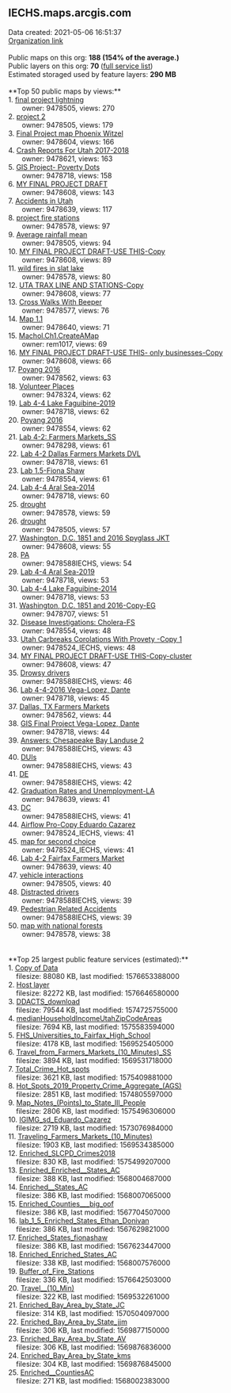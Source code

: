<h2>IECHS.maps.arcgis.com</h2> Data created: 2021-05-06 16:51:37 <br /><a target='new' href='https://IECHS.maps.arcgis.com'>Organization link</a><br /><br />Public maps on this org: <b>188 (154% of the average.)</b><br />Public layers on this org: <b>70 </b>(<a target='new' href='https://services.arcgis.com/ZlIaBGv5YkWiAzra/ArcGIS/rest/services'>full service list</a>)<br />Estimated storaged used by feature layers: <b>290 MB</b><br /><br />**Top 50 public maps by views:**<br />  1. <a target='new' href='https://www.arcgis.com/home/item.html?id=4e6af8eb1f7744e69c2a3c00092b0d47'>final project lightning</a> <br />  &nbsp;&nbsp;&nbsp;&nbsp; &nbsp;&nbsp;owner: 9478505, views: 270<br />  2. <a target='new' href='https://www.arcgis.com/home/item.html?id=3aa19712bd4a405cb6405ec23221b234'>project 2</a> <br />  &nbsp;&nbsp;&nbsp;&nbsp; &nbsp;&nbsp;owner: 9478505, views: 179<br />  3. <a target='new' href='https://www.arcgis.com/home/item.html?id=315484ecd3944ecb9a7dc6b33d6ee2fb'>Final Project map Phoenix Witzel</a> <br />  &nbsp;&nbsp;&nbsp;&nbsp; &nbsp;&nbsp;owner: 9478604, views: 166<br />  4. <a target='new' href='https://www.arcgis.com/home/item.html?id=5e1ecd76126347559f5dd7b4eca9d16f'>Crash Reports For Utah 2017-2018</a> <br />  &nbsp;&nbsp;&nbsp;&nbsp; &nbsp;&nbsp;owner: 9478621, views: 163<br />  5. <a target='new' href='https://www.arcgis.com/home/item.html?id=31b3a4798b424badac5c2f8bf043d98b'>GIS Project- Poverty Dots</a> <br />  &nbsp;&nbsp;&nbsp;&nbsp; &nbsp;&nbsp;owner: 9478718, views: 158<br />  6. <a target='new' href='https://www.arcgis.com/home/item.html?id=d3705772a6f7431fa0286c3d61bfd047'>MY FINAL PROJECT DRAFT</a> <br />  &nbsp;&nbsp;&nbsp;&nbsp; &nbsp;&nbsp;owner: 9478608, views: 143<br />  7. <a target='new' href='https://www.arcgis.com/home/item.html?id=b45441a7974b46539769daadac35779e'>Accidents in Utah </a> <br />  &nbsp;&nbsp;&nbsp;&nbsp; &nbsp;&nbsp;owner: 9478639, views: 117<br />  8. <a target='new' href='https://www.arcgis.com/home/item.html?id=2cf789292d7445aba58f7cd75307ad7a'>project fire stations</a> <br />  &nbsp;&nbsp;&nbsp;&nbsp; &nbsp;&nbsp;owner: 9478578, views: 97<br />  9. <a target='new' href='https://www.arcgis.com/home/item.html?id=10fd3366187e47ce85d1a4fd5b3f8ccb'>Average rainfall mean</a> <br />  &nbsp;&nbsp;&nbsp;&nbsp; &nbsp;&nbsp;owner: 9478505, views: 94<br />  10. <a target='new' href='https://www.arcgis.com/home/item.html?id=db99e8a9b25c4ca285d8e178293001f7'>MY FINAL PROJECT DRAFT-USE THIS-Copy</a> <br />  &nbsp;&nbsp;&nbsp;&nbsp; &nbsp;&nbsp;owner: 9478608, views: 89<br />  11. <a target='new' href='https://www.arcgis.com/home/item.html?id=a60ad93f5b754afebe0910313202db73'>wild fires in slat lake</a> <br />  &nbsp;&nbsp;&nbsp;&nbsp; &nbsp;&nbsp;owner: 9478578, views: 80<br />  12. <a target='new' href='https://www.arcgis.com/home/item.html?id=a23827fc4da6406fa54d0f98e322eb69'>UTA TRAX LINE AND STATIONS-Copy</a> <br />  &nbsp;&nbsp;&nbsp;&nbsp; &nbsp;&nbsp;owner: 9478608, views: 77<br />  13. <a target='new' href='https://www.arcgis.com/home/item.html?id=eb02b0ef45dc4aeaa6b0df516a725e63'>Cross Walks With Beeper</a> <br />  &nbsp;&nbsp;&nbsp;&nbsp; &nbsp;&nbsp;owner: 9478577, views: 76<br />  14. <a target='new' href='https://www.arcgis.com/home/item.html?id=35dd24bb9d2b4af9b4a4fa23f37bf41a'>Map 1.1</a> <br />  &nbsp;&nbsp;&nbsp;&nbsp; &nbsp;&nbsp;owner: 9478640, views: 71<br />  15. <a target='new' href='https://www.arcgis.com/home/item.html?id=90936d3f55be497b99f7ce6fa468ebf1'>Machol.Ch1.CreateAMap</a> <br />  &nbsp;&nbsp;&nbsp;&nbsp; &nbsp;&nbsp;owner: rem1017, views: 69<br />  16. <a target='new' href='https://www.arcgis.com/home/item.html?id=ac9d5ea9b70544aa8d98f8d81f8d9a91'>MY FINAL PROJECT DRAFT-USE THIS- only businesses-Copy</a> <br />  &nbsp;&nbsp;&nbsp;&nbsp; &nbsp;&nbsp;owner: 9478608, views: 66<br />  17. <a target='new' href='https://www.arcgis.com/home/item.html?id=2cdc438eeea44a5d99b5b6e9da611a13'>Poyang 2016</a> <br />  &nbsp;&nbsp;&nbsp;&nbsp; &nbsp;&nbsp;owner: 9478562, views: 63<br />  18. <a target='new' href='https://www.arcgis.com/home/item.html?id=546358bde31b402288e62474e6616589'>Volunteer Places</a> <br />  &nbsp;&nbsp;&nbsp;&nbsp; &nbsp;&nbsp;owner: 9478324, views: 62<br />  19. <a target='new' href='https://www.arcgis.com/home/item.html?id=ded0d491f21246ebb00b77cae649eda0'>Lab 4-4 Lake Faguibine-2019</a> <br />  &nbsp;&nbsp;&nbsp;&nbsp; &nbsp;&nbsp;owner: 9478718, views: 62<br />  20. <a target='new' href='https://www.arcgis.com/home/item.html?id=8ed1ee2587c44d0ea48aec4ff948a4c8'>Poyang 2016</a> <br />  &nbsp;&nbsp;&nbsp;&nbsp; &nbsp;&nbsp;owner: 9478554, views: 62<br />  21. <a target='new' href='https://www.arcgis.com/home/item.html?id=ec85206d78bf499f9e3648ff1279c137'>Lab 4-2: Farmers Markets_SS</a> <br />  &nbsp;&nbsp;&nbsp;&nbsp; &nbsp;&nbsp;owner: 9478298, views: 61<br />  22. <a target='new' href='https://www.arcgis.com/home/item.html?id=7f67b166f00c455f900323308bf886e1'>Lab 4-2 Dallas Farmers Markets DVL</a> <br />  &nbsp;&nbsp;&nbsp;&nbsp; &nbsp;&nbsp;owner: 9478718, views: 61<br />  23. <a target='new' href='https://www.arcgis.com/home/item.html?id=7258ca6b2c3b4173a369bb6e9f8b5b20'>Lab 1.5-Fiona Shaw</a> <br />  &nbsp;&nbsp;&nbsp;&nbsp; &nbsp;&nbsp;owner: 9478554, views: 61<br />  24. <a target='new' href='https://www.arcgis.com/home/item.html?id=2335c1e0d3b840fe88bf3ddd439e99f1'>Lab 4-4 Aral Sea-2014</a> <br />  &nbsp;&nbsp;&nbsp;&nbsp; &nbsp;&nbsp;owner: 9478718, views: 60<br />  25. <a target='new' href='https://www.arcgis.com/home/item.html?id=bee38f397f624d1fa5cd1de86a5de107'>drought</a> <br />  &nbsp;&nbsp;&nbsp;&nbsp; &nbsp;&nbsp;owner: 9478578, views: 59<br />  26. <a target='new' href='https://www.arcgis.com/home/item.html?id=468bfff970194de7a9a55a28d7f20e6e'>drought</a> <br />  &nbsp;&nbsp;&nbsp;&nbsp; &nbsp;&nbsp;owner: 9478505, views: 57<br />  27. <a target='new' href='https://www.arcgis.com/home/item.html?id=31071d6724704bc297f2c97292616208'>Washington, D.C. 1851 and 2016 Spyglass JKT</a> <br />  &nbsp;&nbsp;&nbsp;&nbsp; &nbsp;&nbsp;owner: 9478608, views: 55<br />  28. <a target='new' href='https://www.arcgis.com/home/item.html?id=bd1f1a948b4e4aea857120a8871bc471'>PA</a> <br />  &nbsp;&nbsp;&nbsp;&nbsp; &nbsp;&nbsp;owner: 9478588IECHS, views: 54<br />  29. <a target='new' href='https://www.arcgis.com/home/item.html?id=5547f3244b754cfe9f759b5be58a6351'>Lab 4-4 Aral Sea-2019</a> <br />  &nbsp;&nbsp;&nbsp;&nbsp; &nbsp;&nbsp;owner: 9478718, views: 53<br />  30. <a target='new' href='https://www.arcgis.com/home/item.html?id=b470ce5723c8461993ed27059119ee2d'>Lab 4-4 Lake Faguibine-2014</a> <br />  &nbsp;&nbsp;&nbsp;&nbsp; &nbsp;&nbsp;owner: 9478718, views: 53<br />  31. <a target='new' href='https://www.arcgis.com/home/item.html?id=3fb5fb70e4bf4c71b4ea563b748a9e5c'>Washington, D.C. 1851 and 2016-Copy-EG</a> <br />  &nbsp;&nbsp;&nbsp;&nbsp; &nbsp;&nbsp;owner: 9478707, views: 51<br />  32. <a target='new' href='https://www.arcgis.com/home/item.html?id=c058acfc77a44dcfb3e96dbd684197b9'>Disease Investigations: Cholera-FS</a> <br />  &nbsp;&nbsp;&nbsp;&nbsp; &nbsp;&nbsp;owner: 9478554, views: 48<br />  33. <a target='new' href='https://www.arcgis.com/home/item.html?id=ab1bcaf0a38945289a495f07b6362bdb'>Utah Carbreaks Corolations With Provety  -Copy 1</a> <br />  &nbsp;&nbsp;&nbsp;&nbsp; &nbsp;&nbsp;owner: 9478524_IECHS, views: 48<br />  34. <a target='new' href='https://www.arcgis.com/home/item.html?id=6b6a72269afe470890c82f617e8762c7'>MY FINAL PROJECT DRAFT-USE THIS-Copy-cluster</a> <br />  &nbsp;&nbsp;&nbsp;&nbsp; &nbsp;&nbsp;owner: 9478608, views: 47<br />  35. <a target='new' href='https://www.arcgis.com/home/item.html?id=0d597c695149434780ef15605ed74288'>Drowsy drivers</a> <br />  &nbsp;&nbsp;&nbsp;&nbsp; &nbsp;&nbsp;owner: 9478588IECHS, views: 46<br />  36. <a target='new' href='https://www.arcgis.com/home/item.html?id=536c14d4bfd84feea8085890f5bf0de8'>Lab 4-4-2016 Vega-Lopez, Dante</a> <br />  &nbsp;&nbsp;&nbsp;&nbsp; &nbsp;&nbsp;owner: 9478718, views: 45<br />  37. <a target='new' href='https://www.arcgis.com/home/item.html?id=5a8129c570ea44b1834e0752e8331a62'>Dallas, TX Farmers Markets </a> <br />  &nbsp;&nbsp;&nbsp;&nbsp; &nbsp;&nbsp;owner: 9478562, views: 44<br />  38. <a target='new' href='https://www.arcgis.com/home/item.html?id=30da3407d622480a828c956674c6d6e6'>GIS Final Project Vega-Lopez, Dante</a> <br />  &nbsp;&nbsp;&nbsp;&nbsp; &nbsp;&nbsp;owner: 9478718, views: 44<br />  39. <a target='new' href='https://www.arcgis.com/home/item.html?id=e0492e76cbec4199b371f66688c592cb'>Answers: Chesapeake Bay Landuse 2</a> <br />  &nbsp;&nbsp;&nbsp;&nbsp; &nbsp;&nbsp;owner: 9478588IECHS, views: 43<br />  40. <a target='new' href='https://www.arcgis.com/home/item.html?id=301920d6e0354e198835b0f162b21c87'>DUIs</a> <br />  &nbsp;&nbsp;&nbsp;&nbsp; &nbsp;&nbsp;owner: 9478588IECHS, views: 43<br />  41. <a target='new' href='https://www.arcgis.com/home/item.html?id=2044be766830430399f6daecd612594c'>DE</a> <br />  &nbsp;&nbsp;&nbsp;&nbsp; &nbsp;&nbsp;owner: 9478588IECHS, views: 42<br />  42. <a target='new' href='https://www.arcgis.com/home/item.html?id=207aaeeafcfe48219e601be531d3ecc7'>Graduation Rates and Unemployment-LA</a> <br />  &nbsp;&nbsp;&nbsp;&nbsp; &nbsp;&nbsp;owner: 9478639, views: 41<br />  43. <a target='new' href='https://www.arcgis.com/home/item.html?id=bbfd4e7306d8492db396005b82a4434b'>DC</a> <br />  &nbsp;&nbsp;&nbsp;&nbsp; &nbsp;&nbsp;owner: 9478588IECHS, views: 41<br />  44. <a target='new' href='https://www.arcgis.com/home/item.html?id=6f281df60dd84bb2bbbb678f1e6ec5df'>Airflow Pro-Copy Eduardo Cazarez</a> <br />  &nbsp;&nbsp;&nbsp;&nbsp; &nbsp;&nbsp;owner: 9478524_IECHS, views: 41<br />  45. <a target='new' href='https://www.arcgis.com/home/item.html?id=c2594851fc884bbf9f17d1e684f2269d'>map for second choice</a> <br />  &nbsp;&nbsp;&nbsp;&nbsp; &nbsp;&nbsp;owner: 9478524_IECHS, views: 41<br />  46. <a target='new' href='https://www.arcgis.com/home/item.html?id=41f191b958ae4ec483f1010f0df269ce'>Lab 4-2 Fairfax Farmers Market</a> <br />  &nbsp;&nbsp;&nbsp;&nbsp; &nbsp;&nbsp;owner: 9478639, views: 40<br />  47. <a target='new' href='https://www.arcgis.com/home/item.html?id=db9891263d6d435b986d924a4f89dbbf'>vehicle interactions</a> <br />  &nbsp;&nbsp;&nbsp;&nbsp; &nbsp;&nbsp;owner: 9478505, views: 40<br />  48. <a target='new' href='https://www.arcgis.com/home/item.html?id=71ef3f5fce8a402888b1e91e86dc9054'>Distracted drivers</a> <br />  &nbsp;&nbsp;&nbsp;&nbsp; &nbsp;&nbsp;owner: 9478588IECHS, views: 39<br />  49. <a target='new' href='https://www.arcgis.com/home/item.html?id=9962ef00fd054e52b837eaf7c1fa4039'>Pedestrian Related Accidents</a> <br />  &nbsp;&nbsp;&nbsp;&nbsp; &nbsp;&nbsp;owner: 9478588IECHS, views: 39<br />  50. <a target='new' href='https://www.arcgis.com/home/item.html?id=f7a4717c80824939a22f173a451de929'>map with national forests</a> <br />  &nbsp;&nbsp;&nbsp;&nbsp; &nbsp;&nbsp;owner: 9478578, views: 38<br /><br /><br />**Top 25 largest public feature services (estimated):**<br /> 1. <a target='new' href='https://www.arcgis.com/home/item.html?id=26044dc263464a5e8806186f04130aef'>Copy of Data</a><br /> &nbsp;&nbsp;&nbsp;&nbsp;filesize: 88080 KB, last modified: 1576653388000<br /> 2. <a target='new' href='https://www.arcgis.com/home/item.html?id=ada605695b8649ed85e800b483b4cef8'>Host layer</a><br /> &nbsp;&nbsp;&nbsp;&nbsp;filesize: 82272 KB, last modified: 1576646580000<br /> 3. <a target='new' href='https://www.arcgis.com/home/item.html?id=867f234f6cf64b71b2d3e3ba2be65251'>DDACTS_download</a><br /> &nbsp;&nbsp;&nbsp;&nbsp;filesize: 79544 KB, last modified: 1574725755000<br /> 4. <a target='new' href='https://www.arcgis.com/home/item.html?id=aa6941130fc942c3adcae49ce79a18dc'>medianHouseholdIncomeUtahZipCodeAreas</a><br /> &nbsp;&nbsp;&nbsp;&nbsp;filesize: 7694 KB, last modified: 1575583594000<br /> 5. <a target='new' href='https://www.arcgis.com/home/item.html?id=65226edc69414f15850cfa014f42cb58'>FHS_Universities_to_Fairfax_High_School</a><br /> &nbsp;&nbsp;&nbsp;&nbsp;filesize: 4178 KB, last modified: 1569525405000<br /> 6. <a target='new' href='https://www.arcgis.com/home/item.html?id=32baa7d520d4448a87048fa65613e1ba'>Travel_from_Farmers_Markets_(10_Minutes)_SS</a><br /> &nbsp;&nbsp;&nbsp;&nbsp;filesize: 3894 KB, last modified: 1569531718000<br /> 7. <a target='new' href='https://www.arcgis.com/home/item.html?id=32e8f29d6d8f471ab57061938834756f'>Total_Crime_Hot_spots</a><br /> &nbsp;&nbsp;&nbsp;&nbsp;filesize: 3621 KB, last modified: 1575409881000<br /> 8. <a target='new' href='https://www.arcgis.com/home/item.html?id=4e6b1e89d17849ed84d648e4d75ee2aa'>Hot_Spots_2019_Property_Crime_Aggregate_(AGS)</a><br /> &nbsp;&nbsp;&nbsp;&nbsp;filesize: 2851 KB, last modified: 1574805597000<br /> 9. <a target='new' href='https://www.arcgis.com/home/item.html?id=54a836bdd8c544979d087f96405ddf92'>Map_Notes_(Points)_to_State_Ill_People</a><br /> &nbsp;&nbsp;&nbsp;&nbsp;filesize: 2806 KB, last modified: 1575496306000<br /> 10. <a target='new' href='https://www.arcgis.com/home/item.html?id=3f344afe51dc4ea68de50ac6d154bb39'>IGIMG_sd_Eduardo_Cazarez</a><br /> &nbsp;&nbsp;&nbsp;&nbsp;filesize: 2719 KB, last modified: 1573076984000<br /> 11. <a target='new' href='https://www.arcgis.com/home/item.html?id=0f7015a6ad894dd0ba46255bbb1b7a5a'>Traveling_Farmers_Markets_(10_Minutes)</a><br /> &nbsp;&nbsp;&nbsp;&nbsp;filesize: 1903 KB, last modified: 1569534385000<br /> 12. <a target='new' href='https://www.arcgis.com/home/item.html?id=a30798b8e6cb4d25b02137391d287ad0'>Enriched_SLCPD_Crimes2018</a><br /> &nbsp;&nbsp;&nbsp;&nbsp;filesize: 830 KB, last modified: 1575499207000<br /> 13. <a target='new' href='https://www.arcgis.com/home/item.html?id=f43fe47ed1df4739ad742e260fd4a996'>Enriched_Enriched__States_AC</a><br /> &nbsp;&nbsp;&nbsp;&nbsp;filesize: 388 KB, last modified: 1568004687000<br /> 14. <a target='new' href='https://www.arcgis.com/home/item.html?id=b8f6dd1e17ed42508192cc3f8ef5174d'>Enriched__States_AC</a><br /> &nbsp;&nbsp;&nbsp;&nbsp;filesize: 386 KB, last modified: 1568007065000<br /> 15. <a target='new' href='https://www.arcgis.com/home/item.html?id=7031914ecd6842598a6b052f38e43ff7'>Enriched_Counties___big_oof</a><br /> &nbsp;&nbsp;&nbsp;&nbsp;filesize: 386 KB, last modified: 1567704507000<br /> 16. <a target='new' href='https://www.arcgis.com/home/item.html?id=59eda48235cb42e79d5e0aa50492a825'>lab_1_5_Enriched_States_Ethan_Donivan</a><br /> &nbsp;&nbsp;&nbsp;&nbsp;filesize: 386 KB, last modified: 1567629821000<br /> 17. <a target='new' href='https://www.arcgis.com/home/item.html?id=938386bb6d3548478bebae6ebc74ddbb'>Enriched_States_fionashaw</a><br /> &nbsp;&nbsp;&nbsp;&nbsp;filesize: 386 KB, last modified: 1567623447000<br /> 18. <a target='new' href='https://www.arcgis.com/home/item.html?id=f854c07b85c842a69d7cd4c8741cf795'>Enriched_Enriched_States_AC</a><br /> &nbsp;&nbsp;&nbsp;&nbsp;filesize: 338 KB, last modified: 1568007576000<br /> 19. <a target='new' href='https://www.arcgis.com/home/item.html?id=367ce18b1bb44a7e86ead893b3f63c8e'>Buffer_of_Fire_Stations</a><br /> &nbsp;&nbsp;&nbsp;&nbsp;filesize: 336 KB, last modified: 1576642503000<br /> 20. <a target='new' href='https://www.arcgis.com/home/item.html?id=dcb5d44fef6542b3a84885db9b517dc7'>Travel__(10_Min)</a><br /> &nbsp;&nbsp;&nbsp;&nbsp;filesize: 322 KB, last modified: 1569532261000<br /> 21. <a target='new' href='https://www.arcgis.com/home/item.html?id=60caa4d373ef4ca6b2ba08d50785a02a'>Enriched_Bay_Area_by_State_JC</a><br /> &nbsp;&nbsp;&nbsp;&nbsp;filesize: 314 KB, last modified: 1570504097000<br /> 22. <a target='new' href='https://www.arcgis.com/home/item.html?id=eb9c52f8a88f49f4a29516b07fc27f17'>Enriched_Bay_Area_by_State_jjm</a><br /> &nbsp;&nbsp;&nbsp;&nbsp;filesize: 306 KB, last modified: 1569877150000<br /> 23. <a target='new' href='https://www.arcgis.com/home/item.html?id=298e633f1d9446f9af54596d6f67e4f0'>Enriched_Bay_Area_by_State_AV</a><br /> &nbsp;&nbsp;&nbsp;&nbsp;filesize: 306 KB, last modified: 1569876836000<br /> 24. <a target='new' href='https://www.arcgis.com/home/item.html?id=a6239363f2194720baedea56c90d1248'>Enriched_Bay_Area_by_State_kms</a><br /> &nbsp;&nbsp;&nbsp;&nbsp;filesize: 304 KB, last modified: 1569876845000<br /> 25. <a target='new' href='https://www.arcgis.com/home/item.html?id=d822e7994cc5443aba93643a4942f6e8'>Enriched__CountiesAC</a><br /> &nbsp;&nbsp;&nbsp;&nbsp;filesize: 271 KB, last modified: 1568002383000<br />